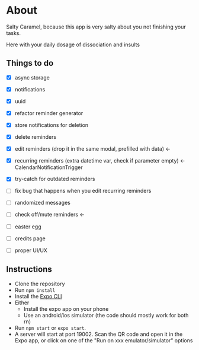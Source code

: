 
# About

Salty Caramel, because this app is very salty about you not finishing your tasks. 

Here with your daily dosage of dissociation and insults

## Things to do

- [x] async storage
- [x] notifications
- [x] uuid
- [x] refactor reminder generator
- [x] store notifications for deletion
- [x] delete reminders

- [x] edit reminders (drop it in the same modal, prefilled with data) <-
- [x] recurring reminders (extra datetime var, check if parameter empty) <- CalendarNotificationTrigger
- [x] try-catch for outdated reminders
- [ ] fix bug that happens when you edit recurring reminders
- [ ] randomized messages
- [ ] check off/mute reminders <-
- [ ] easter egg

- [ ] credits page
- [ ] proper UI/UX

## Instructions

* Clone the repository
* Run `npm install`
* Install the [Expo CLI](https://docs.expo.io/)
* Either 
    * Install the expo app on your phone
    * Use an android/ios simulator (the code should mostly work for both rn)
* Run `npm start` or `expo start`. 
* A server will start at port 19002. Scan the QR code and open it in the Expo app, or click on one of the "Run on xxx emulator/simulator" options

